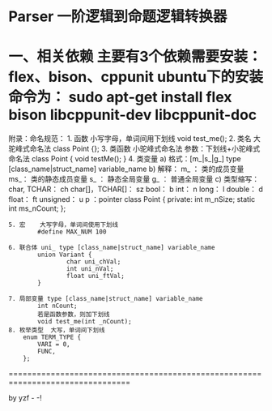 Parser 一阶逻辑到命题逻辑转换器
================================================================================
一、相关依赖
    主要有3个依赖需要安装：flex、bison、cppunit
    ubuntu下的安装命令为：
    sudo apt-get install flex bison libcppunit-dev libcppunit-doc
================================================================================
附录：命名规范：
    1. 函数    小写字母，单词间用下划线
            void test_me();
    2. 类名    大驼峰式命名法
            class Point {};
    3. 类函数  小驼峰式命名法
            参数：下划线+小驼峰式命名法
            class Point {
                    void testMe();
            }
    4. 类变量
            a) 格式：[m_|s_|g_] type [class_name|struct_name] variable_name
            b) 解释：
                    m_ ： 类的成员变量
                    ms_： 类的静态成员变量
                    s_ ： 静态全局变量
                    g_ ： 普通全局变量
            c) 类型缩写：
                    char, TCHAR： ch
                    char[]，TCHAR[]： sz
                    bool： b
                    int： n
                    long： l
                    double： d
                    float： ft
                    unsigned： u
                    p ：pointer
            class Point {
            private:
                    int m_nSize;
                    static int ms_nCount;
            };

    5. 宏	大写字母，单词间使用下划线
            #define MAX_NUM 100

    6. 联合体 uni_ type [class_name|struct_name] variable_name
            union Variant {
                    char uni_chVal;
                    int uni_nVal;
                    float uni_ftVal;
            }

    7. 局部变量	type [class_name|struct_name] variable_name
            int nCount;
            若是函数参数，则加下划线
            void test_me(int _nCount);
    8. 枚举类型  大写，单词间下划线
        enum TERM_TYPE {
            VARI = 0,
            FUNC,
        };
================================================================================

by yzf - -!
